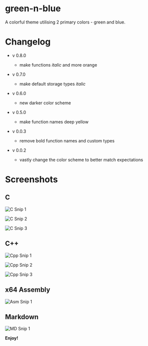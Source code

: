 # green-n-blue

A colorful theme utilising 2 primary colors - green and blue.


# Changelog

* v 0.8.0
	* make functions *italic* and more orange

* v 0.7.0
	* make default storage types *italic*

* v 0.6.0
	* new darker color scheme

* v 0.5.0
	* make function names deep yellow
	
* v 0.0.3
	* remove bold function names and custom types

* v 0.0.2
	* vastly change the color scheme to better match expectations


# Screenshots

## C

![C Snip 1](https://github.com/makuke1234/green-n-blue-vscode/raw/master/Images/SnipC1.PNG)

![C Snip 2](https://github.com/makuke1234/green-n-blue-vscode/raw/master/Images/SnipC2.PNG)

![C Snip 3](https://github.com/makuke1234/green-n-blue-vscode/raw/master/Images/SnipC3.PNG)


## C++

![Cpp Snip 1](https://github.com/makuke1234/green-n-blue-vscode/raw/master/Images/SnipCpp1.PNG)

![Cpp Snip 2](https://github.com/makuke1234/green-n-blue-vscode/raw/master/Images/SnipCpp2.PNG)

![Cpp Snip 3](https://github.com/makuke1234/green-n-blue-vscode/raw/master/Images/SnipCpp3.PNG)


## x64 Assembly

![Asm Snip 1](https://github.com/makuke1234/green-n-blue-vscode/raw/master/Images/SnipAsm1.PNG)


## Markdown

![MD Snip 1](https://github.com/makuke1234/green-n-blue-vscode/raw/master/Images/SnipMD1.PNG)


**Enjoy!**
